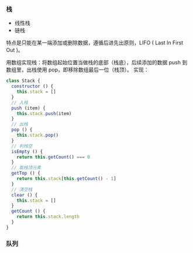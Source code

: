 ### 栈
  * 线性栈
  * 链栈

特点是只能在某一端添加或删除数据，遵循后进先出原则，LIFO ( Last In First Out )。

用数组实现栈：将数组起始位置当做栈的底部（栈底），后续添加的数据 push 到数组里，出栈使用 pop，即移除数组最后一位（栈顶）。
实现：
```js
class Stack {
  constructor () {
    this.stack = []
  }
  // 入栈
  push (item) {
    this.stack.push(item)
  }
  // 出栈
  pop () {
    this.stack.pop()
  }
  // 判栈空
  isEmpty () {
    return this.getCount() === 0
  }
  // 取栈顶元素
  getTop () {
    return this.stack[this.getCount() - 1]
  }
  // 清空栈
  clear () {
    this.stack = []
  }
  getCount () {
    return this.stack.length
  }
}
```

### 队列